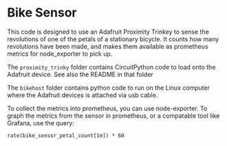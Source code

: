 # Bike Sensor

This code is designed to use an Adafruit Proximity Trinkey to sense the
revolutions of one of the petals of a stationary bicycle. It counts
how many revolutions have been made, and makes them available as
prometheus metrics for node_exporter to pick up.

The `proximity_trinky` folder contains CircuitPython code to load onto
the Adafruit device. See also the README in that folder

The `bikehost` folder contains python code to run on the Linux computer
where the Adafruit devices is attached via usb cable.

To collect the metrics into prometheus, you can use node-exporter.
To graph the metrics from the sensor in prometheus, or a compatable
tool like Grafana, use the query:

```
rate(bike_sensor_petal_count[1m]) * 60
```
